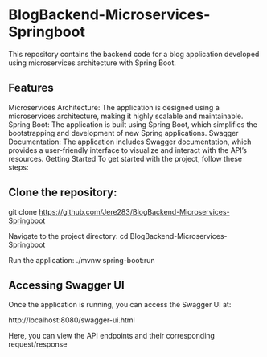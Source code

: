 # BlogBackend-Microservices-Springboot

This repository contains the backend code for a blog application developed using microservices architecture with Spring Boot.

## Features

Microservices Architecture: The application is designed using a microservices architecture, making it highly scalable and maintainable.
Spring Boot: The application is built using Spring Boot, which simplifies the bootstrapping and development of new Spring applications.
Swagger Documentation: The application includes Swagger documentation, which provides a user-friendly interface to visualize and interact with the API’s resources.
Getting Started
To get started with the project, follow these steps:

## Clone the repository:
git clone https://github.com/Jere283/BlogBackend-Microservices-Springboot

Navigate to the project directory:
cd BlogBackend-Microservices-Springboot

Run the application:
./mvnw spring-boot:run

## Accessing Swagger UI
Once the application is running, you can access the Swagger UI at:

http://localhost:8080/swagger-ui.html

Here, you can view the API endpoints and their corresponding request/response
